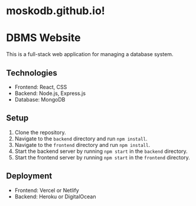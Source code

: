 # moskodb.github.io!




# DBMS Website

This is a full-stack web application for managing a database system.

## Technologies

- Frontend: React, CSS
- Backend: Node.js, Express.js
- Database: MongoDB

## Setup

1. Clone the repository.
2. Navigate to the `backend` directory and run `npm install`.
3. Navigate to the `frontend` directory and run `npm install`.
4. Start the backend server by running `npm start` in the `backend` directory.
5. Start the frontend server by running `npm start` in the `frontend` directory.

## Deployment

- Frontend: Vercel or Netlify
- Backend: Heroku or DigitalOcean
